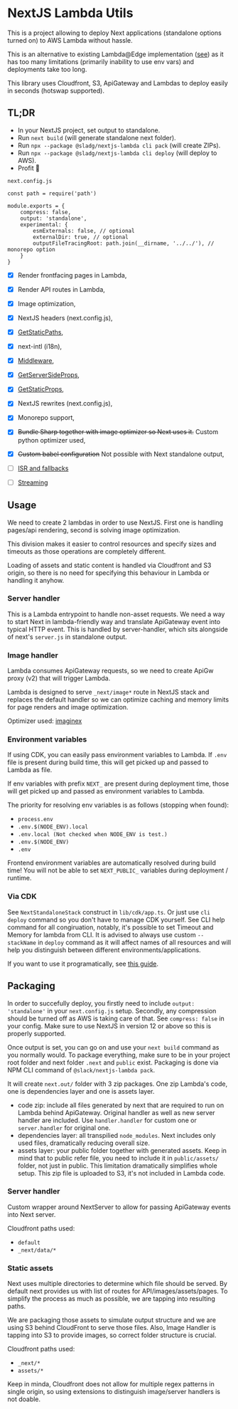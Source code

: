 # NextJS Lambda Utils

This is a project allowing to deploy Next applications (standalone options turned on) to AWS Lambda without hassle.

This is an alternative to existing Lambda@Edge implementation ([see](https://www.npmjs.com/package/@sls-next/lambda-at-edge)) as it has too many limitations (primarily inability to use env vars) and deployments take too long.

This library uses Cloudfront, S3, ApiGateway and Lambdas to deploy easily in seconds (hotswap supported).


## TL;DR
- In your NextJS project, set output to standalone.
- Run `next build` (will generate standalone next folder).
- Run `npx --package @sladg/nextjs-lambda cli pack` (will create ZIPs).
- Run `npx --package @sladg/nextjs-lambda cli deploy` (will deploy to AWS).
- Profit 🎉

```
next.config.js

const path = require('path')

module.exports = {
	compress: false,
	output: 'standalone',
	experimental: {
		esmExternals: false, // optional
		externalDir: true, // optional
		outputFileTracingRoot: path.join(__dirname, '../../'), // monorepo option
	}
}
```


- [x] Render frontfacing pages in Lambda,
- [x] Render API routes in Lambda,
- [x] Image optimization,
- [x] NextJS headers (next.config.js),
- [x] [GetStaticPaths](https://nextjs.org/docs/basic-features/data-fetching/get-static-paths),
- [x] next-intl (i18n),
- [x] [Middleware](https://nextjs.org/docs/advanced-features/middleware),
- [x] [GetServerSideProps](https://nextjs.org/docs/basic-features/data-fetching/get-server-side-props),
- [x] [GetStaticProps](https://nextjs.org/docs/basic-features/data-fetching/get-static-props),
- [x] NextJS rewrites (next.config.js),
- [x] Monorepo support,
- [x] <del>Bundle Sharp together with image optimizer so Next uses it.</del>  Custom python optimizer used,
- [x] <del>Custom babel configuration</del>  Not possible with Next standalone output,
- [ ] [ISR and fallbacks](https://nextjs.org/docs/basic-features/data-fetching/incremental-static-regeneration)
- [ ] [Streaming](https://nextjs.org/docs/advanced-features/react-18/streaming)


## Usage

We need to create 2 lambdas in order to use NextJS. First one is handling pages/api rendering, second is solving image optimization.

This division makes it easier to control resources and specify sizes and timeouts as those operations are completely different.

Loading of assets and static content is handled via Cloudfront and S3 origin, so there is no need for specifying this behaviour in Lambda or handling it anyhow.

### Server handler

This is a Lambda entrypoint to handle non-asset requests. We need a way to start Next in lambda-friendly way and translate ApiGateway event into typical HTTP event. This is handled by server-handler, which sits alongside of next's `server.js` in standalone output.

### Image handler

Lambda consumes ApiGateway requests, so we need to create ApiGw proxy (v2) that will trigger Lambda.

Lambda is designed to serve `_next/image*` route in NextJS stack and replaces the default handler so we can optimize caching and memory limits for page renders and image optimization.

Optimizer used: [imaginex](https://github.com/sladg/imaginex-lambda)

### Environment variables
If using CDK, you can easily pass environment variables to Lambda. If `.env` file is present during build time, this will get picked up and passed to Lambda as file.

If env variables with prefix `NEXT_` are present during deployment time, those will get picked up and passed as environment variables to Lambda.

The priority for resolving env variables is as follows (stopping when found):
- `process.env`
- `.env.$(NODE_ENV).local`
- `.env.local (Not checked when NODE_ENV is test.)`
- `.env.$(NODE_ENV)`
- `.env`

Frontend environment variables are automatically resolved during build time! You will not be able to set `NEXT_PUBLIC_` variables during deployment / runtime.

### Via CDK

See `NextStandaloneStack` construct in `lib/cdk/app.ts`.
Or just use `cli deploy` command so you don't have to manage CDK yourself. See CLI help command for all congiruation, notably, it's possible to set Timeout and Memory for lambda from CLI. It is advised to always use custom `--stackName` in `deploy` command as it will affect names of all resources and will help you distinguish between different environments/applications.

If you want to use it programatically, see [this guide](./docs/CDK.md).

## Packaging

In order to succefully deploy, you firstly need to include `output: 'standalone'` in your `next.config.js` setup. Secondly, any compression should be turned off as AWS is taking care of that. See `compress: false` in your config.
Make sure to use NextJS in version 12 or above so this is properly supported.

Once output is set, you can go on and use your `next build` command as you normally would.
To package everything, make sure to be in your project root folder and next folder `.next` and `public` exist. Packaging is done via NPM CLI command of `@slack/nextjs-lambda pack`.

It will create `next.out/` folder with 3 zip packages. One zip Lambda's code, one is dependencies layer and one is assets layer.

- code zip: include all files generated by next that are required to run on Lambda behind ApiGateway. Original handler as well as new server handler are included. Use `handler.handler` for custom one or `server.handler` for original one.
- dependencies layer: all transpilied `node_modules`. Next includes only used files, dramatically reducing overall size.
- assets layer: your public folder together with generated assets. Keep in mind that to public refer file, you need to include it in `public/assets/` folder, not just in public. This limitation dramatically simplifies whole setup. This zip file is uploaded to S3, it's not included in Lambda code.

### Server handler

Custom wrapper around NextServer to allow for passing ApiGateway events into Next server.

Cloudfront paths used:

- `default`
- `_next/data/*`

### Static assets

Next uses multiple directories to determine which file should be served. By default next provides us with list of routes for API/images/assets/pages. To simplify the process as much as possible, we are tapping into resulting paths.

We are packaging those assets to simulate output structure and we are using S3 behind CloudFront to serve those files.
Also, Image Handler is tapping into S3 to provide images, so correct folder structure is crucial.

Cloudfront paths used:

- `_next/*`
- `assets/*`

Keep in minda, Cloudfront does not allow for multiple regex patterns in single origin, so using extensions to distinguish image/server handlers is not doable.
